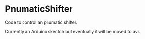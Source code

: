 PnumaticShifter
===============

Code to control an pnumatic shifter.

Currently an Arduino skectch but eventually it will be moved to avr.
